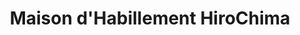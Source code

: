 ---
title: "Maison d'Habillement HiroChima"
url: /kinshasa/maison-dhabillement-hirochima/
shop: Kleidung
---